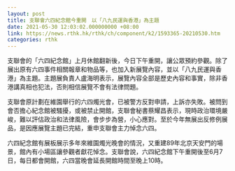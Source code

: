 ```yaml
---
layout: post
title: 支聯會六四紀念館今重開　以「八九民運與香港」為主題
date: 2021-05-30 12:03:02.000000000 +08:00
link: https://news.rthk.hk/rthk/ch/component/k2/1593365-20210530.htm
categories: rthk
---
```


支聯會的「六四紀念館」上月休館翻新後，今日下午重開，讓公眾預約參觀。除了展出原有六四事件相關報章和物品等，也加入新展覽內容，並以「八九民運與香港」為主題。主題展負責人盧海明表示，展覽內容全部是歷史內容和事實，除非香港講真相也犯法，否則相信展覽不會有法律問題。

支聯會原計劃在維園舉行的六四燭光會，已被警方反對申請，上訴亦失敗。被問到會否擔心紀念館被騷擾，或被禁止開館，支聯會秘書蔡耀昌表示，現時政治環境嚴峻，難以評估政治和法律風險，會步步為營，小心應對。至於今年無展出反修例展品，是因應展覽主題已完結，重申支聯會主力悼念六四。

六四紀念館有展板展示多年來維園燭光晚會的情況，又重建89年北京天安門的場景，館內有小場區讓參觀者獻花悼念。支聯會說，六四紀念館下午重開後至6月7日，每日都會開館，六四當晚會延長開館時間至晚上10時。
